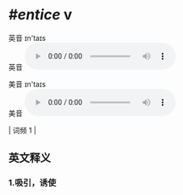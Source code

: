 # ***\#entice*** v
英音 ɪn'taɪs  
英音
<audio src="./media/entice1.aac" controls="controls"></audio>

美音 ɪn'taɪs  
美音
<audio src="./media/entice2.aac" controls="controls"></audio>



| 词频 1 |  

英文释义
---
### 1.**吸引，诱使**  



